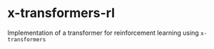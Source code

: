 # x-transformers-rl
Implementation of a transformer for reinforcement learning using `x-transformers`
